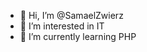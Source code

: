- 👋 Hi, I’m @SamaelZwierz
- 👀 I’m interested in IT
- 🌱 I’m currently learning PHP

<!---
SamaelZwierz/SamaelZwierz is a ✨ special ✨ repository because its `README.md` (this file) appears on your GitHub profile.
You can click the Preview link to take a look at your changes.
--->

